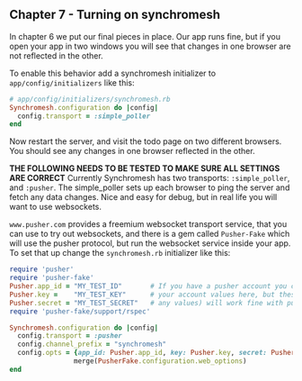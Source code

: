 ## Chapter 7 - Turning on synchromesh

In chapter 6 we put our final pieces in place.  Our app runs fine, but if you open your app in two windows you will see that
changes in one browser are not reflected in the other.

To enable this behavior add a synchromesh initializer to `app/config/initializers` like this:

```ruby
# app/config/initializers/synchromesh.rb
Synchromesh.configuration do |config|
  config.transport = :simple_poller
end
```

Now restart the server, and visit the todo page on two different browsers.  You should see any changes
in one browser reflected in the other.

**THE FOLLOWING NEEDS TO BE TESTED TO MAKE SURE ALL SETTINGS ARE CORRECT**
Currently Synchromesh has two transports:  `:simple_poller`, and `:pusher`.  The simple_poller sets up each browser
to ping the server and fetch any data changes.  Nice and easy for debug, but in real life you will want to use
websockets.

`www.pusher.com` provides a freemium websocket transport service, that you can use to try out websockets, and there is
a gem called `Pusher-Fake` which will use the pusher protocol, but run the websocket service inside your app.  To set
that up change the `synchromesh.rb` initializer like this:

```ruby
require 'pusher'
require 'pusher-fake'
Pusher.app_id = "MY_TEST_ID"       # If you have a pusher account you can put
Pusher.key =    "MY_TEST_KEY"      # your account values here, but these (or
Pusher.secret = "MY_TEST_SECRET"   # any values) will work fine with pusher-fake
require 'pusher-fake/support/rspec'

Synchromesh.configuration do |config|
  config.transport = :pusher
  config.channel_prefix = "synchromesh"
  config.opts = {app_id: Pusher.app_id, key: Pusher.key, secret: Pusher.secret}.
                merge(PusherFake.configuration.web_options)
end
```
